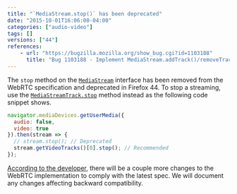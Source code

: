 ```yaml
---
title: "`MediaStream.stop()` has been deprecated"
date: "2015-10-01T16:06:00-04:00"
categories: ["audio-video"]
tags: []
versions: ["44"]
references:
    - url: "https://bugzilla.mozilla.org/show_bug.cgi?id=1103188"
      title: "Bug 1103188 - Implement MediaStream.addTrack()/removeTrack()"
---
```

The `stop` method on the [`MediaStream`](https://developer.mozilla.org/en-US/docs/Web/API/MediaStream) interface has been removed from the WebRTC specification and deprecated in Firefox 44. To stop a streaming, use the [`MediaStreamTrack.stop`](https://developer.mozilla.org/en-US/docs/Web/API/MediaStreamTrack/stop) method instead as the following code snippet shows.

```js
navigator.mediaDevices.getUserMedia({
  audio: false,
  video: true
}).then(stream => {
  // stream.stop(); // Deprecated
  stream.getVideoTracks()[0].stop(); // Recommended
});
```

[According to the developer](https://bugzilla.mozilla.org/show_bug.cgi?id=1103188#c106), there will be a couple more changes to the WebRTC implementation to comply with the latest spec. We will document any changes affecting backward compatibility.
